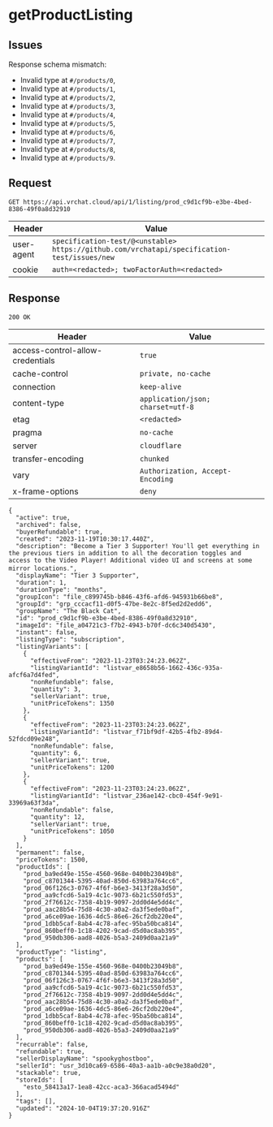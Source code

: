 # getProductListing

## Issues
Response schema mismatch:
* Invalid type at ``#/products/0``,
* Invalid type at ``#/products/1``,
* Invalid type at ``#/products/2``,
* Invalid type at ``#/products/3``,
* Invalid type at ``#/products/4``,
* Invalid type at ``#/products/5``,
* Invalid type at ``#/products/6``,
* Invalid type at ``#/products/7``,
* Invalid type at ``#/products/8``,
* Invalid type at ``#/products/9``.
## Request
`GET https://api.vrchat.cloud/api/1/listing/prod_c9d1cf9b-e3be-4bed-8386-49f0a8d32910`

| Header | Value |
| ------ | ----- |
| user-agent | `specification-test/@<unstable> https://github.com/vrchatapi/specification-test/issues/new` |
| cookie | `auth=<redacted>; twoFactorAuth=<redacted>` |


## Response
`200 OK`

| Header | Value |
| ------ | ----- |
| access-control-allow-credentials | `true` |
| cache-control | `private, no-cache` |
| connection | `keep-alive` |
| content-type | `application/json; charset=utf-8` |
| etag | `<redacted>` |
| pragma | `no-cache` |
| server | `cloudflare` |
| transfer-encoding | `chunked` |
| vary | `Authorization, Accept-Encoding` |
| x-frame-options | `deny` |

```jsonc
{
  "active": true,
  "archived": false,
  "buyerRefundable": true,
  "created": "2023-11-19T10:30:17.440Z",
  "description": "Become a Tier 3 Supporterǃ You'll get everything in the previous tiers in addition to all the decoration toggles and access to the Video Playerǃ Additional video UI and screens at some mirror locations․",
  "displayName": "Tier 3 Supporter",
  "duration": 1,
  "durationType": "months",
  "groupIcon": "file_c899745b-b846-43f6-afd6-945931b66be8",
  "groupId": "grp_cccacf11-d0f5-47be-8e2c-8f5ed2d2edd6",
  "groupName": "The Black Cat",
  "id": "prod_c9d1cf9b-e3be-4bed-8386-49f0a8d32910",
  "imageId": "file_a04721c3-f7b2-4943-b70f-dc6c340d5430",
  "instant": false,
  "listingType": "subscription",
  "listingVariants": [
    {
      "effectiveFrom": "2023-11-23T03:24:23.062Z",
      "listingVariantId": "listvar_e8658b56-1662-436c-935a-afcf6a7d4fed",
      "nonRefundable": false,
      "quantity": 3,
      "sellerVariant": true,
      "unitPriceTokens": 1350
    },
    {
      "effectiveFrom": "2023-11-23T03:24:23.062Z",
      "listingVariantId": "listvar_f71bf9df-42b5-4fb2-89d4-52fdcd09e248",
      "nonRefundable": false,
      "quantity": 6,
      "sellerVariant": true,
      "unitPriceTokens": 1200
    },
    {
      "effectiveFrom": "2023-11-23T03:24:23.062Z",
      "listingVariantId": "listvar_236ae142-cbc0-454f-9e91-33969a63f3da",
      "nonRefundable": false,
      "quantity": 12,
      "sellerVariant": true,
      "unitPriceTokens": 1050
    }
  ],
  "permanent": false,
  "priceTokens": 1500,
  "productIds": [
    "prod_ba9ed49e-155e-4560-968e-0400b23049b8",
    "prod_c8701344-5395-40ad-850d-63983a764cc6",
    "prod_06f126c3-0767-4f6f-b6e3-3413f28a3d50",
    "prod_aa9cfcd6-5a19-4c1c-9073-6b21c550fd53",
    "prod_2f76612c-7358-4b19-9097-2dd0d4e5dd4c",
    "prod_aac28b54-75d8-4c30-a0a2-da3f5ede0baf",
    "prod_a6ce09ae-1636-4dc5-86e6-26cf2db220e4",
    "prod_1dbb5caf-8ab4-4c78-afec-95ba50bca814",
    "prod_860beff0-1c18-4202-9cad-d5d0ac8ab395",
    "prod_950db306-aad8-4026-b5a3-2409d0aa21a9"
  ],
  "productType": "listing",
  "products": [
    "prod_ba9ed49e-155e-4560-968e-0400b23049b8",
    "prod_c8701344-5395-40ad-850d-63983a764cc6",
    "prod_06f126c3-0767-4f6f-b6e3-3413f28a3d50",
    "prod_aa9cfcd6-5a19-4c1c-9073-6b21c550fd53",
    "prod_2f76612c-7358-4b19-9097-2dd0d4e5dd4c",
    "prod_aac28b54-75d8-4c30-a0a2-da3f5ede0baf",
    "prod_a6ce09ae-1636-4dc5-86e6-26cf2db220e4",
    "prod_1dbb5caf-8ab4-4c78-afec-95ba50bca814",
    "prod_860beff0-1c18-4202-9cad-d5d0ac8ab395",
    "prod_950db306-aad8-4026-b5a3-2409d0aa21a9"
  ],
  "recurrable": false,
  "refundable": true,
  "sellerDisplayName": "spookyghostboo",
  "sellerId": "usr_3d10ca69-6586-40a3-aa1b-a0c9e38a0d20",
  "stackable": true,
  "storeIds": [
    "esto_58413a17-1ea8-42cc-aca3-366acad5494d"
  ],
  "tags": [],
  "updated": "2024-10-04T19:37:20.916Z"
}
```
